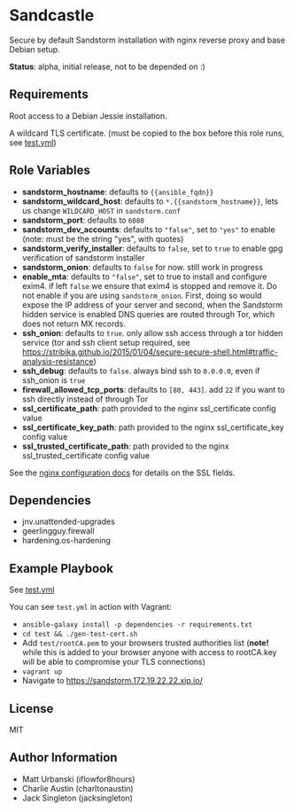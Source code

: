 Sandcastle
=========

Secure by default Sandstorm installation with nginx reverse proxy and base
Debian setup.

**Status**: alpha, initial release, not to be depended on :)

Requirements
------------

Root access to a Debian Jessie installation.

A wildcard TLS certificate. (must be copied to the box before this role runs, see [test.yml](test.yml))

Role Variables
--------------

* **sandstorm_hostname**: defaults to `{{ansible_fqdn}}`
* **sandstorm_wildcard_host**: defaults to
  `*.{{sandstorm_hostname}}`, lets us change `WILDCARD_HOST` in
  `sandstorm.conf`
* **sandstorm_port**: defaults to `6080`
* **sandstorm_dev_accounts**: defaults to `"false"`, set to `"yes"` to enable
  (note: must be the string "yes", with quotes)
* **sandstorm_verify_installer**: defaults to `false`, set to
  `true` to enable gpg verification of sandstorm installer
* **sandstorm_onion**: defaults to `false` for now. still work in progress
* **enable_mta**: defaults to `"false"`, set to true to install
  and configure exim4. if left `false` we ensure that exim4 is
  stopped and remove it. Do not enable if you are using `sandstorm_onion`. First, doing so would expose the IP address of your server and second, when the Sandstorm hidden service is enabled DNS queries are routed through Tor, which does not return MX records. 
* **ssh_onion**: defaults to `true`. only allow ssh access through
  a tor hidden service (tor and ssh client setup required, see
  https://stribika.github.io/2015/01/04/secure-secure-shell.html#traffic-analysis-resistance)
* **ssh_debug**: defaults to `false`. always bind ssh to `0.0.0.0`, even if ssh_onion is `true`
* **firewall_allowed_tcp_ports**: defaults to `[80, 443]`. add
  `22` if you want to ssh directly instead of through Tor
* **ssl_certificate_path**: path provided to the nginx ssl_certificate config value
* **ssl_certificate_key_path**: path provided to the nginx ssl_certificate_key config value
* **ssl_trusted_certificate_path**: path provided to the nginx ssl_trusted_certificate config value

See the [nginx configuration
docs](http://nginx.org/en/docs/http/ngx_http_ssl_module.html#ssl_certificate)
for details on the SSL fields.

Dependencies
------------

* jnv.unattended-upgrades
* geerlingguy.firewall
* hardening.os-hardening

Example Playbook
----------------

See [test.yml](test.yml)

You can see `test.yml` in action with Vagrant:

* `ansible-galaxy install -p dependencies -r requirements.txt`
* `cd test && ./gen-test-cert.sh`
* Add `test/rootCA.pem` to your browsers trusted authorities list (**note!**
  while this is added to your browser anyone with access to rootCA.key will be
  able to compromise your TLS connections)
* `vagrant up`
* Navigate to https://sandstorm.172.19.22.22.xip.io/

License
-------

MIT

Author Information
------------------

* Matt Urbanski (iflowfor8hours)
* Charlie Austin (charltonaustin)
* Jack Singleton (jacksingleton)

